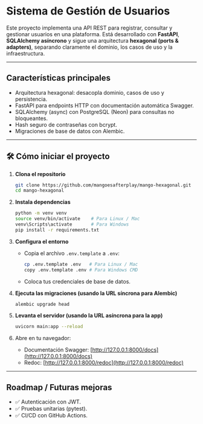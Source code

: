 # Sistema de Gestión de Usuarios

Este proyecto implementa una API REST para registrar, consultar y gestionar usuarios en una plataforma. Está desarrollado con **FastAPI**, **SQLAlchemy asíncrono** y sigue una arquitectura **hexagonal (ports & adapters)**, separando claramente el dominio, los casos de uso y la infraestructura.

---

## Características principales

- Arquitectura hexagonal: desacopla dominio, casos de uso y persistencia.
- FastAPI para endpoints HTTP con documentación automática Swagger.
- SQLAlchemy (async) con PostgreSQL (Neon) para consultas no bloqueantes.
- Hash seguro de contraseñas con bcrypt.
- Migraciones de base de datos con Alembic.

---

## 🛠 Cómo iniciar el proyecto

1. **Clona el repositorio**
    ```bash
    git clone https://github.com/mangoesafterplay/mango-hexagonal.git
    cd mango-hexagonal
    ```

2. **Instala dependencias**
    ```bash
    python -m venv venv
    source venv/bin/activate    # Para Linux / Mac
    venv\Scripts\activate       # Para Windows
    pip install -r requirements.txt
    ```

3. **Configura el entorno**
    - Copia el archivo `.env.template` a `.env`:
      ```bash
      cp .env.template .env   # Para Linux / Mac
      copy .env.template .env # Para Windows CMD
      ```
    - Coloca tus credenciales de base de datos.

4. **Ejecuta las migraciones (usando la URL síncrona para Alembic)**
    ```bash
    alembic upgrade head
    ```

5. **Levanta el servidor (usando la URL asíncrona para la app)**
    ```bash
    uvicorn main:app --reload
    ```

6. Abre en tu navegador:
    - Documentación Swagger: [http://127.0.0.1:8000/docs](http://127.0.0.1:8000/docs)
    - Redoc: [http://127.0.0.1:8000/redoc](http://127.0.0.1:8000/redoc)

---

## Roadmap / Futuras mejoras

- ✅ Autenticación con JWT.
- ✅ Pruebas unitarias (pytest).
- ✅ CI/CD con GitHub Actions.

